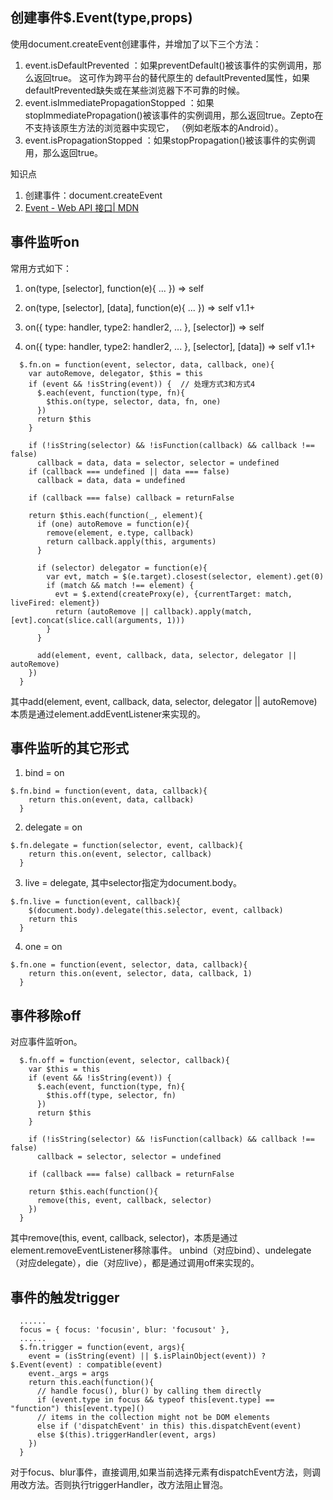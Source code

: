 ## 创建事件$.Event(type,props)
使用document.createEvent创建事件，并增加了以下三个方法：
1. event.isDefaultPrevented ：如果preventDefault()被该事件的实例调用，那么返回true。 这可作为跨平台的替代原生的 defaultPrevented属性，如果 defaultPrevented缺失或在某些浏览器下不可靠的时候。
2. event.isImmediatePropagationStopped ：如果stopImmediatePropagation()被该事件的实例调用，那么返回true。Zepto在不支持该原生方法的浏览器中实现它，  （例如老版本的Android）。
3. event.isPropagationStopped ：如果stopPropagation()被该事件的实例调用，那么返回true。

知识点
1. 创建事件：document.createEvent
2. [Event - Web API 接口| MDN](https://developer.mozilla.org/zh-CN/docs/Web/API/Event)

## 事件监听on
常用方式如下：

1. on(type, [selector], function(e){ ... })   ⇒ self

2. on(type, [selector], [data], function(e){ ... })   ⇒ self v1.1+

3. on({ type: handler, type2: handler2, ... }, [selector])   ⇒ self

4. on({ type: handler, type2: handler2, ... }, [selector], [data])   ⇒ self v1.1+

```
  $.fn.on = function(event, selector, data, callback, one){
    var autoRemove, delegator, $this = this
    if (event && !isString(event)) {  // 处理方式3和方式4
      $.each(event, function(type, fn){
        $this.on(type, selector, data, fn, one)
      })
      return $this
    }

    if (!isString(selector) && !isFunction(callback) && callback !== false)
      callback = data, data = selector, selector = undefined
    if (callback === undefined || data === false)
      callback = data, data = undefined

    if (callback === false) callback = returnFalse

    return $this.each(function(_, element){
      if (one) autoRemove = function(e){
        remove(element, e.type, callback)
        return callback.apply(this, arguments)
      }

      if (selector) delegator = function(e){
        var evt, match = $(e.target).closest(selector, element).get(0)
        if (match && match !== element) {
          evt = $.extend(createProxy(e), {currentTarget: match, liveFired: element})
          return (autoRemove || callback).apply(match, [evt].concat(slice.call(arguments, 1)))
        }
      }

      add(element, event, callback, data, selector, delegator || autoRemove)
    })
  }
```
其中add(element, event, callback, data, selector, delegator || autoRemove)本质是通过element.addEventListener来实现的。

## 事件监听的其它形式
1. bind = on
```
$.fn.bind = function(event, data, callback){
    return this.on(event, data, callback)
  }
```
2. delegate = on
```
$.fn.delegate = function(selector, event, callback){
    return this.on(event, selector, callback)
  }
```
3. live = delegate, 其中selector指定为document.body。
```
$.fn.live = function(event, callback){
    $(document.body).delegate(this.selector, event, callback)
    return this
  }
```
4. one = on
```
$.fn.one = function(event, selector, data, callback){
    return this.on(event, selector, data, callback, 1)
  }
```
## 事件移除off
对应事件监听on。
```
  $.fn.off = function(event, selector, callback){
    var $this = this
    if (event && !isString(event)) {
      $.each(event, function(type, fn){
        $this.off(type, selector, fn)
      })
      return $this
    }

    if (!isString(selector) && !isFunction(callback) && callback !== false)
      callback = selector, selector = undefined

    if (callback === false) callback = returnFalse

    return $this.each(function(){
      remove(this, event, callback, selector)
    })
  }
```
其中remove(this, event, callback, selector)，本质是通过element.removeEventListener移除事件。
unbind（对应bind）、undelegate（对应delegate），die（对应live），都是通过调用off来实现的。
## 事件的触发trigger
```
  ......
  focus = { focus: 'focusin', blur: 'focusout' },
  ......
  $.fn.trigger = function(event, args){
    event = (isString(event) || $.isPlainObject(event)) ? $.Event(event) : compatible(event)
    event._args = args
    return this.each(function(){
      // handle focus(), blur() by calling them directly
      if (event.type in focus && typeof this[event.type] == "function") this[event.type]()
      // items in the collection might not be DOM elements
      else if ('dispatchEvent' in this) this.dispatchEvent(event)
      else $(this).triggerHandler(event, args)
    })
  }
```
对于focus、blur事件，直接调用,如果当前选择元素有dispatchEvent方法，则调用改方法。否则执行triggerHandler，改方法阻止冒泡。
